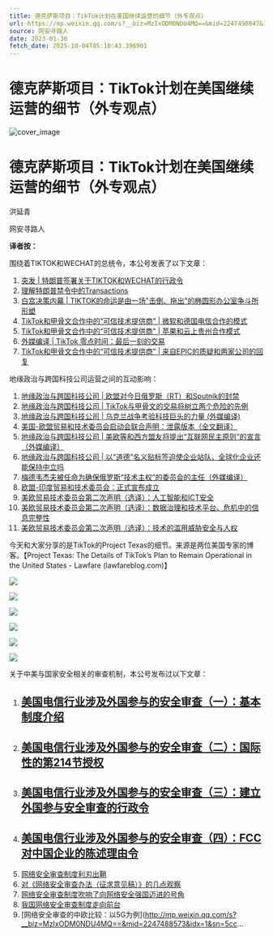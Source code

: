 ```yaml
---
title: 德克萨斯项目：TikTok计划在美国继续运营的细节（外专观点）
url: https://mp.weixin.qq.com/s?__biz=MzIxODM0NDU4MQ==&mid=2247498847&idx=1&sn=d8cabd3fc2129c155f8a5bd61fc81082&chksm=97e941b5a09ec8a33a77de7748f3179b1ea0467a3283e33c4df9c8183f50d19450b68b7b0259&scene=58&subscene=0#rd
source: 网安寻路人
date: 2023-01-30
fetch_date: 2025-10-04T05:10:43.396901
---
```


# 德克萨斯项目：TikTok计划在美国继续运营的细节（外专观点）

![cover_image](https://mmbiz.qpic.cn/mmbiz_jpg/jErr674f9m9rEhOSTDhUpuDCib1Tc4mBKBpqHk1MRkM15zBXDVibBzJKfFydHNfIAVD6XYcFnq8pHQZSVsZzxKCg/0?wx_fmt=jpeg)

# 德克萨斯项目：TikTok计划在美国继续运营的细节（外专观点）

洪延青

网安寻路人

**译者按：**

围绕着TIKTOK和WECHAT的总统令，本公号发表了以下文章：

1. [突发 | 特朗普签署关于TIKTOK和WECHAT的行政令](http://mp.weixin.qq.com/s?__biz=MzIxODM0NDU4MQ==&mid=2247489226&idx=1&sn=1928468f67603ab589fe3dc5978e45d6&chksm=97eaab20a09d22369bd13528f1fbd6c65c560b989eb571217cda5f044a8846094e7d222e018b&scene=21#wechat_redirect)
2. [理解特朗普禁令中的Transactions](http://mp.weixin.qq.com/s?__biz=MzIxODM0NDU4MQ==&mid=2247489242&idx=1&sn=2c4b12879bf79c9a28dcd83006170ce6&chksm=97eaab30a09d22261b5faccb0c5ea3fa0c85d3ea7f36fbfb4889d3abf46bafbee9b44a592687&scene=21#wechat_redirect)
3. [白宫决策内幕 | TIKTOK的命运是由一场"击倒、拖出"的椭圆形办公室争斗所形塑](http://mp.weixin.qq.com/s?__biz=MzIxODM0NDU4MQ==&mid=2247489275&idx=1&sn=a0c4b5cd75e99c69ffa0656715cb81f6&chksm=97eaab11a09d220733f5c375b4d3b35aaf9c2dbfe087d660ba02c3a2087a5130f04eecd42c77&scene=21#wechat_redirect)
4. [TikTok和甲骨文合作中的“可信技术提供商” | 微软和德国电信合作的模式](http://mp.weixin.qq.com/s?__biz=MzIxODM0NDU4MQ==&mid=2247489379&idx=1&sn=9e84de04faf63aa0316e3b2eafd56622&chksm=97eaaa89a09d239f3be35e5174df352714f6b1d6514f2071b679c01b13d49fcbddc30d750997&scene=21#wechat_redirect)
5. [TikTok和甲骨文合作中的“可信技术提供商” | 苹果和云上贵州合作模式](http://mp.weixin.qq.com/s?__biz=MzIxODM0NDU4MQ==&mid=2247489387&idx=1&sn=737df32714efdb80850c4ff5b7fef612&chksm=97eaaa81a09d23976ff5c5160926e1f53509ea9b9edc33d83bd30c9871c03cd6028a3de82314&scene=21#wechat_redirect)
6. [外媒编译 | TikTok 零点时间：最后一刻的交易](http://mp.weixin.qq.com/s?__biz=MzIxODM0NDU4MQ==&mid=2247489462&idx=1&sn=f61d32dc1d47eaaaedccc790122c905e&chksm=97eaaa5ca09d234a6c1bc342c5fdf3099b547248954ed25af583f23b38870110271193dec00b&scene=21#wechat_redirect)
7. [TikTok和甲骨文合作中的“可信技术提供商” | 来自EPIC的质疑和两家公司的回复](http://mp.weixin.qq.com/s?__biz=MzIxODM0NDU4MQ==&mid=2247489514&idx=1&sn=17581e4abfb7da5f737aeadfe5726e23&chksm=97eaaa00a09d2316f44698b4a4350827fe02da2bb2757d4c0c2be6c51a0be06e66c46617e567&scene=21#wechat_redirect)

地缘政治与跨国科技公司运营之间的互动影响：

1. [地缘政治与跨国科技公司 | 欧盟对今日俄罗斯（RT）和Sputnik的封禁](http://mp.weixin.qq.com/s?__biz=MzIxODM0NDU4MQ==&mid=2247494050&idx=1&sn=81f82054f43eafb6fc5cc76608124ffe&chksm=97e95448a09edd5e2797a720cae3ec6bee414bd2c67bba0cf71cade70b24cb0c67865209b3a3&scene=21#wechat_redirect)
2. [地缘政治与跨国科技公司 | TikTok与甲骨文的交易将树立两个危险的先例](http://mp.weixin.qq.com/s?__biz=MzIxODM0NDU4MQ==&mid=2247494202&idx=1&sn=b250c0a986db7fb3253952be098c7106&chksm=97e957d0a09edec60d7f93695aeb0d31f4b32e2f7f8264d311ad6baf4bb569b8ca78e2f844ba&scene=21#wechat_redirect)
3. [地缘政治与跨国科技公司 | 乌克兰战争考验科技巨头的力量 (外媒编译)](http://mp.weixin.qq.com/s?__biz=MzIxODM0NDU4MQ==&mid=2247494212&idx=1&sn=4e5f0b8eac7a9bc2010406381133cad2&chksm=97e957aea09edeb8ade996b72903b302ca9556853cbd262c4396451330e88e4312bcfba9eec8&scene=21#wechat_redirect)
4. [美国-欧盟贸易和技术委员会启动会联合声明：泄露版本（全文翻译）](http://mp.weixin.qq.com/s?__biz=MzIxODM0NDU4MQ==&mid=2247493124&idx=1&sn=581078aa3ca3db6d6640496c16c88d23&chksm=97e95beea09ed2f86ae06ad335e5049c66f0e2dbe96158643288f8bdd274c8df2dc6d1e05411&scene=21#wechat_redirect)
5. [地缘政治与跨国科技公司 | 美欧等和西方盟友将提出“互联网民主原则”的宣言（外媒编译）](http://mp.weixin.qq.com/s?__biz=MzIxODM0NDU4MQ==&mid=2247494488&idx=1&sn=6b81c78c381e429b2671bc5776447e3b&chksm=97e956b2a09edfa4b2a983ab7aed78990ee332b944c335121f678595fdae2cf89474d8ab49db&scene=21#wechat_redirect)
6. [地缘政治与跨国科技公司 | 以“道德”名义贴标签迫使企业站队，全球化企业还能保持中立吗](http://mp.weixin.qq.com/s?__biz=MzIxODM0NDU4MQ==&mid=2247494512&idx=1&sn=9e98d6ad5bacb15090cff86e01c79962&chksm=97e9569aa09edf8c4cefb5fd0866747c841913af39c8cd899840f00cef12d84b4cb473d0ac0f&scene=21#wechat_redirect)
7. [梅德韦杰夫被任命为确保俄罗斯“技术主权”的委员会的主任（外媒编译）](http://mp.weixin.qq.com/s?__biz=MzIxODM0NDU4MQ==&mid=2247494804&idx=1&sn=b83af9a76d33e77d4921817b3796daa3&chksm=97e9517ea09ed86809b98f839e53ba0bc2ad4140be03bdc5100c595790dcbfbebc678ee748d2&scene=21#wechat_redirect)
8. [欧盟-印度贸易和技术委员会：正式宣布成立](http://mp.weixin.qq.com/s?__biz=MzIxODM0NDU4MQ==&mid=2247494809&idx=1&sn=117dbfa5a4ccdaa8710af21f59d23e60&chksm=97e95173a09ed865dcb8b94276c5c0f244565ada5e482309c3f960c691701ba682d41aae6a08&scene=21#wechat_redirect)
9. [美欧贸易技术委员会第二次声明（选译）：人工智能和ICT安全](http://mp.weixin.qq.com/s?__biz=MzIxODM0NDU4MQ==&mid=2247495187&idx=1&sn=99314ecf45eaf9a5b4d5ca1d53020ee9&chksm=97e953f9a09edaefa831a8bccf6a4f7cf8545ada60a9ddf8763e8d4bd824f0ee0b39aa420385&scene=21#wechat_redirect)
10. [美欧贸易技术委员会第二次声明（选译）：数据治理和技术平台、危机中的信息完整性](http://mp.weixin.qq.com/s?__biz=MzIxODM0NDU4MQ==&mid=2247495192&idx=1&sn=5771a88cd1716be3034ac2776578200e&chksm=97e953f2a09edae41849cdd8a78a4eadbd8f32b652d02fe3c7fa6dc9f6eec338fd7e9ca2b905&scene=21#wechat_redirect)
11. [美欧贸易技术委员会第二次声明（选译）：技术的滥用威胁安全与人权](http://mp.weixin.qq.com/s?__biz=MzIxODM0NDU4MQ==&mid=2247495216&idx=1&sn=39b8f6a0d961c005e6507a5cd3599ed0&chksm=97e953daa09edacc666de8dd940bf41701553e032f6a578f68322a6f4cfacf7c55d167d030bc&scene=21#wechat_redirect)

今天和大家分享的是TikTok的Project Texas的细节。来源是两位美国专家的博客。【Project Texas: The Details of TikTok’s Plan to Remain Operational in the United States - Lawfare (lawfareblog.com)】

![](https://mmbiz.qpic.cn/mmbiz_jpg/jErr674f9m9rEhOSTDhUpuDCib1Tc4mBKxItBQibXAHvStjvwvvLZpKn6N7ekzpDZgnqBmxFfIn1FWpEtSIlicTPw/640?wx_fmt=jpeg)

![](https://mmbiz.qpic.cn/mmbiz_jpg/jErr674f9m9rEhOSTDhUpuDCib1Tc4mBKpiaQyia5BLGKFu94H6SALBsGmouyveBfOTZ715gCnCxKrMg4r8QqEz9Q/640?wx_fmt=jpeg)

![](https://mmbiz.qpic.cn/mmbiz_jpg/jErr674f9m9rEhOSTDhUpuDCib1Tc4mBKcosZ5ibXmVyzSJcaNhPTktxZicjMrvicVd37W0DhGfNTI2VulzibMszmvw/640?wx_fmt=jpeg)

![](https://mmbiz.qpic.cn/mmbiz_jpg/jErr674f9m9rEhOSTDhUpuDCib1Tc4mBKib5mSJVYtP3UK0YH8UpULkwFw8nSXCLracuZUm6FHTicsuCLvWYSJwjw/640?wx_fmt=jpeg)

![](https://mmbiz.qpic.cn/mmbiz_jpg/jErr674f9m9rEhOSTDhUpuDCib1Tc4mBK7SWFaAZyr0mcedPbgbw7rhnTX2cAHp1xaaI0fWcQ8ueyLvxB4iaia4nw/640?wx_fmt=jpeg)

![](https://mmbiz.qpic.cn/mmbiz_jpg/jErr674f9m9rEhOSTDhUpuDCib1Tc4mBKm0XWjREc0DGIibAcrK1dOr0Fpq5HJdO63OdgibBRqMayISwZFKaN6ThQ/640?wx_fmt=jpeg)

关于中美与国家安全相关的审查机制，本公号发布过以下文章：

1. ## [美国电信行业涉及外国参与的安全审查（一）：基本制度介绍](http://mp.weixin.qq.com/s?__biz=MzIxODM0NDU4MQ==&mid=2247488095&idx=1&sn=f0367594f66f4a8b2bdebe32d5a3b6e1&chksm=97eaafb5a09d26a3ddcd29696728dd35093ea2ca47fec40eac44d49518da1b5536b7d59f07bf&scene=21#wechat_redirect)
2. ## [美国电信行业涉及外国参与的安全审查（二）：国际性的第214节授权](http://mp.weixin.qq.com/s?__biz=MzIxODM0NDU4MQ==&mid=2247488102&idx=1&sn=e94c8bcc7c1d95079da4a14b3176d702&chksm=97eaaf8ca09d269ad20f937d89eed177deef10eee1970524cc0780f67de76f505d2902deb17e&scene=21#wechat_redirect)
3. ## [美国电信行业涉及外国参与的安全审查（三）：建立外国参与安全审查的行政令](http://mp.weixin.qq.com/s?__biz=MzIxODM0NDU4MQ==&mid=2247488142&idx=1&sn=94700a46ee51773a5cd2b645a840fc6d&chksm=97eaaf64a09d2672739ab6bd97342268361b8506423412b6759c82f897c0e84ccf52ad339f53&scene=21#wechat_redirect)
4. ## [美国电信行业涉及外国参与的安全审查（四）：FCC对中国企业的陈述理由令](http://mp.weixin.qq.com/s?__biz=MzIxODM0NDU4MQ==&mid=2247488428&idx=1&sn=ef9b77c2a2be3271a6601d9dbcd895a6&chksm=97eaae46a09d2750e22e4763d1ee8a9d73af1e28a4d529d6e73e69a97b0afe1793616068c533&scene=21#wechat_redirect)
5. [网络安全审查制度利刃出鞘](http://mp.weixin.qq.com/s?__biz=MzIxODM0NDU4MQ==&mid=2247488454&idx=1&sn=e492a1dd257931c4e46ecdf6d5cbdb6a&chksm=97eaae2ca09d273a3b147cab8a5295c8a406e5a5751640e5410e369d22fa335686e901ea2d7c&scene=21#wechat_redirect)
6. [对《网络安全审查办法（征求意见稿）》的几点观察](http://mp.weixin.qq.com/s?__biz=MzIxODM0NDU4MQ==&mid=2247486370&idx=1&sn=2ab841f75bbcb4b5d435d07d0a9bfb18&chksm=97eab648a09d3f5e24f533155071ea4b123b76c058faac5cb6ad95dc494bab06b210263d4dd7&scene=21#wechat_redirect)
7. [网络安全审查制度吹响了向网络安全强国迈进的号角](http://mp.weixin.qq.com/s?__biz=MzIxODM0NDU4MQ==&mid=2247484319&idx=1&sn=df828e1a7ef693ae3ef2551f2f583254&chksm=97eabe75a09d3763f336aa48261437c07c268b403c1ae520a46a49c248c6264e1f243da5338e&scene=21#wechat_redirect)
8. [我国网络安全审查制度走向前台](http://mp.weixin.qq.com/s?__biz=MzIxODM0NDU4MQ==&mid=2247484226&idx=1&sn=fbf70ce02be1d7d2c512214e9eb86fa7&chksm=97eabea8a09d37bef2e2d2a0b5a9d7813aaf5831ebe1c783dd386b1f1a958013dd5c3574cb78&scene=21#wechat_redirect)
9. [网络安全审查的中欧比较：以5G为例](http://mp.weixin.qq.com/s?__biz=MzIxODM0NDU4MQ==&mid=2247488573&idx=1&sn=5cc...
